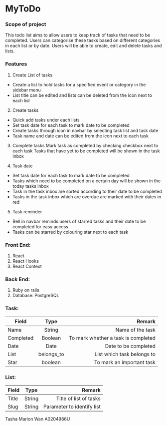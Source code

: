 # MyToDo

### Scope of project
This todo list aims to allow users to keep track of tasks that need to be completed. Users can categorise these tasks based on different categories in each list or by date. Users will be able to create, edit and delete tasks and lists.

### Features
1. Create List of tasks
* Create a list to hold tasks for a specified event or category in the sidebar menu
* List title can be edited and lists can be deleted from the icon next to each list

2. Create tasks
* Quick add tasks under each lists 
* Set task date for each task to mark date to be completed
* Create tasks through icon in navbar by selecting task list and task date
* Task name and date can be edited from the icon next to each task

3. Complete tasks
Mark task as completed by checking checkbox next to each task
Tasks that have yet to be completed will be shown in the task inbox

4. Task date
* Set task date for each task to mark date to be completed
* Tasks which need to be completed on a certain day will be shown in the today tasks inbox
* Task in the task inbox are sorted according to their date to be completed 
* Tasks in the task inbox which are overdue are marked with their dates in red

5. Task reminder
* Bell in navbar reminds users of starred tasks and their date to be completed for easy access 
* Tasks can be starred by colouring star next to each task 


### Front End:
1. React
1. React Hooks
1. React Context

### Back End:
1. Ruby on rails
1. Database: PostgreSQL

### Task:
| Field         | Type          | Remark                             |
| ------------- |:-------------:| ----------------------------------:|
| Name          | String        | Name of the task                   |
| Completed     | Boolean       | To mark whether a task is completed|
| Date          | Date          | Date to be completed               |
| List          | belongs_to    | List which task belongs to         |
| Star          | boolean       | To mark an important task          |

### List:
| Field         | Type          | Remark                             |
| ------------- |:-------------:| ----------------------------------:|
| Title         | String        | Title of list of tasks             |
| Slug          | String        | Parameter to identify list         |





Tasha Marion Wan A0204986U
